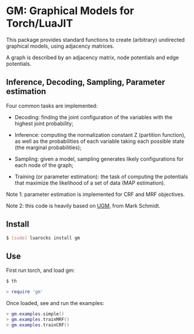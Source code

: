 # GM: Graphical Models for Torch/LuaJIT

This package provides standard functions to create (arbitrary) 
undirected graphical models, using adjacency matrices.

A graph is described by an adjacency matrix, node potentials
and edge potentials. 

## Inference, Decoding, Sampling, Parameter estimation

Four common tasks are implemented:

* Decoding: finding the joint configuration of the variables with the highest 
joint probability;

* Inference: computing the normalization constant Z (partition function), as 
well as the probabilities of each variable taking each possible state (the
marginal probabilities);

* Sampling: given a model, sampling generates likely configurations for 
each node of the graph;

* Training (or parameter estimation): the task of computing the potentials 
that maximize the likelihood of a set of data (MAP estimation).

Note 1: parameter estimation is implemented for CRF and MRF objectives.

Note 2: this code is heavily based on 
[UGM](http://www.di.ens.fr/~mschmidt/Software/UGM.html), 
from Mark Schmidt.

## Install 

``` sh
$ [sudo] luarocks install gm
```

## Use

First run torch, and load gm:

``` sh
$ th
``` 

``` lua
> require 'gm'
```

Once loaded, see and run the examples:

``` lua
> gm.examples.simple()
> gm.examples.trainMRF()
> gm.examples.trainCRF()
```
